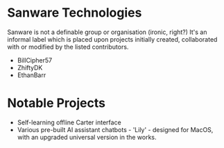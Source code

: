 # Sanware Technologies

Sanware is not a definable group or organisation (ironic, right?)
It's an informal label which is placed upon projects initially created, collaborated with or modified by the listed contributors.

- BillCipher57
- ZhiftyDK
- EthanBarr

# Notable Projects

- Self-learning offline Carter interface
- Various pre-built AI assistant chatbots - 'Lily' - designed for MacOS, with an upgraded universal version in the works.
